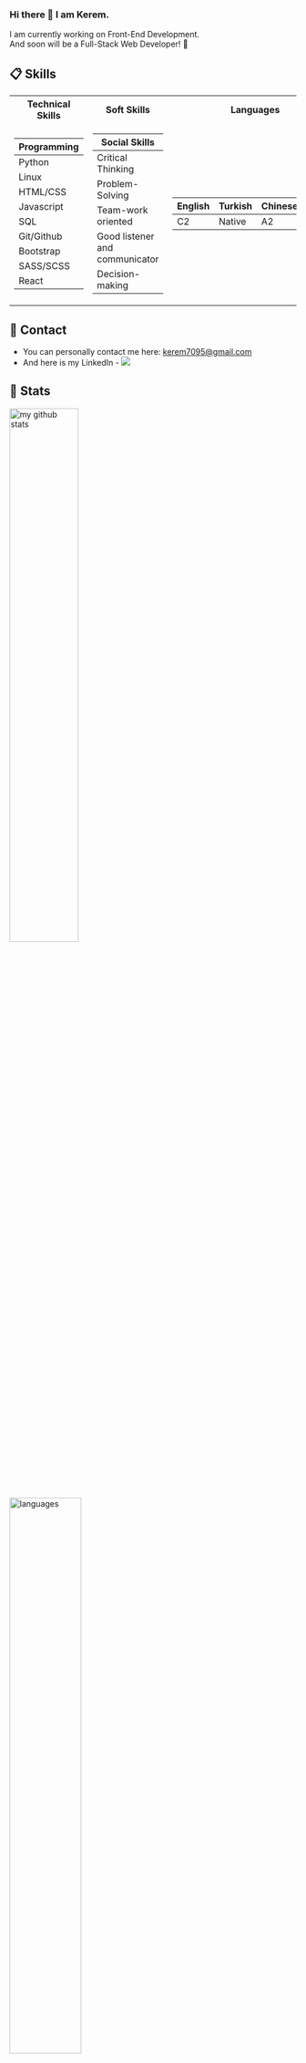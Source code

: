 ### Hi there 👋 I am Kerem.

I am currently working on Front-End Development. <br>
And soon will be a Full-Stack Web Developer! 🎨


## 📋 Skills

<table>
<tr><th> Technical Skills </th><th> Soft Skills </th> <th> Languages </th> </tr>
<tr><td>

|Programming|
|--|
|Python|
|Linux|
|HTML/CSS|
|Javascript|
|SQL|
|Git/Github|
|Bootstrap|
|SASS/SCSS|
|React|
  
</td><td>
  
|Social Skills|
|--|
|Critical Thinking|
|Problem-Solving|
|Team-work oriented|
|Good listener and communicator|
|Decision-making|

</td><td>

|English|Turkish|Chinese|Dutch 
|--|--|--|--|
|C2|Native|A2|PREP|

</td></tr> 
</table>

## 💬 Contact
- You can personally contact me here: kerem7095@gmail.com
- And here is my LinkedIn - [![](https://img.shields.io/badge/linkedin-%230077B5.svg?&style=for-the-badge&logo=linkedin&logoColor=white)](https://www.linkedin.com/in/keremilhan/)

## 📑 Stats
<img src="https://github-readme-stats.vercel.app/api?username=keremilhan&theme=chartreuse-dark&show_icons=true" alt="my github stats" width="49%"/>&nbsp;
<br>
<img src="https://github-readme-stats.vercel.app/api/top-langs/?username=keremilhan&theme=chartreuse-dark&layout=compact" alt="languages" width="50%" >
